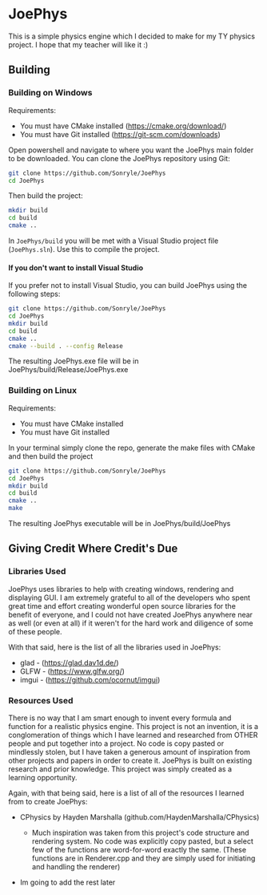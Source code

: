 # JoePhys

This is a simple physics engine which I decided to make for my TY physics project. I hope that my teacher will like it :)

## Building

### Building on Windows
Requirements:  
* You must have CMake installed (https://cmake.org/download/)  
* You must have Git installed (https://git-scm.com/downloads)

Open powershell and navigate to where you want the JoePhys main folder to be downloaded. You can clone the JoePhys repository using Git:
```sh
git clone https://github.com/Sonryle/JoePhys
cd JoePhys
```
Then build the project:
```sh
mkdir build
cd build
cmake ..
```
In `JoePhys/build` you will be met with a Visual Studio project file (`JoePhys.sln`). Use this to compile the project.

#### If you don't want to install Visual Studio
If you prefer not to install Visual Studio, you can build JoePhys using the following steps:
```sh
git clone https://github.com/Sonryle/JoePhys
cd JoePhys
mkdir build
cd build
cmake ..
cmake --build . --config Release
```
The resulting JoePhys.exe file will be in JoePhys/build/Release/JoePhys.exe
### Building on Linux
Requirements:  
* You must have CMake installed
* You must have Git installed

In your terminal simply clone the repo, generate the make files with CMake and then build the project
```sh
git clone https://github.com/Sonryle/JoePhys
cd JoePhys
mkdir build
cd build
cmake ..
make
```
The resulting JoePhys executable will be in JoePhys/build/JoePhys

## Giving Credit Where Credit's Due

### Libraries Used

JoePhys uses libraries to help with creating windows, rendering and displaying GUI.
I am extremely grateful to all of the developers who spent great time and effort creating
wonderful open source libraries for the benefit of everyone, and I could not have created JoePhys
anywhere near as well (or even at all) if it weren't for the hard work and diligence of some of
these people.

With that said, here is the list of all the libraries used in JoePhys:

* glad - (https://glad.dav1d.de/)
* GLFW - (https://www.glfw.org/)
* imgui - (https://github.com/ocornut/imgui)

### Resources Used

There is no way that I am smart enough to invent every formula and function for a realistic physics engine.
This project is not an invention, it is a conglomeration of things which I have learned and researched 
from OTHER people and put together into a project. No code is copy pasted or mindlessly stolen, but I have
taken a generous amount of inspiration from other projects and papers in order to create it. JoePhys is built
on existing research and prior knowledge. This project was simply created as a learning opportunity.

Again, with that being said, here is a list of all of the resources I learned from to create JoePhys:

* CPhysics by Hayden Marshalla (github.com/HaydenMarshalla/CPhysics)

  * Much inspiration was taken from this project's code structure and rendering system. No code was explicitly
    copy pasted, but a select few of the functions are word-for-word exactly the same. (These functions are in Renderer.cpp
    and they are simply used for initiating and handling the renderer)

* Im going to add the rest later

